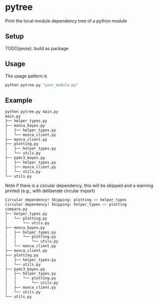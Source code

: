 # pytree
Print the local-module dependency tree of a python module

## Setup
TODO(jesse): build as package

## Usage

The usage pattern is
```sh
python pytree.py "your_module.py" 
```

## Example

```sh
python pytree.py main.py
main.py
├── helper_types.py
├── monca_bayes.py
│   ├── helper_types.py
│   └── monca_client.py
├── monca_client.py
├── plotting.py
│   ├── helper_types.py
│   └── utils.py
├── pymc3_bayes.py
│   ├── helper_types.py
│   ├── monca_client.py
│   └── utils.py
└── utils.py
```


Note if there is a circular dependency, this will be skipped and a warning printed (e.g., with deliberate circular import)

```sh
Circular dependency! Skipping: plotting <> helper_types
Circular dependency! Skipping: helper_types <> plotting
compare.py
├── helper_types.py
│   └── plotting.py
│       └── utils.py
├── monca_bayes.py
│   ├── helper_types.py
│   │   └── plotting.py
│   │       └── utils.py
│   └── monca_client.py
├── monca_client.py
├── plotting.py
│   ├── helper_types.py
│   └── utils.py
├── pymc3_bayes.py
│   ├── helper_types.py
│   │   └── plotting.py
│   │       └── utils.py
│   ├── monca_client.py
│   └── utils.py
└── utils.py
```
